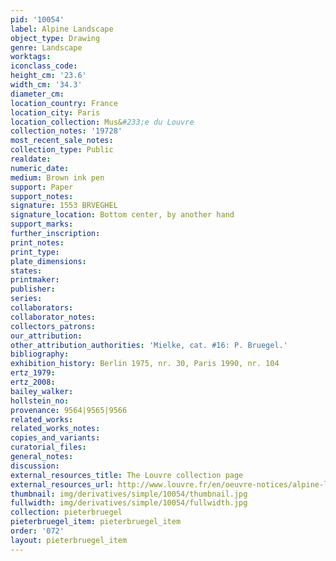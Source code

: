 ```yaml
---
pid: '10054'
label: Alpine Landscape
object_type: Drawing
genre: Landscape
worktags:
iconclass_code:
height_cm: '23.6'
width_cm: '34.3'
diameter_cm:
location_country: France
location_city: Paris
location_collection: Mus&#233;e du Louvre
collection_notes: '19728'
most_recent_sale_notes:
collection_type: Public
realdate:
numeric_date:
medium: Brown ink pen
support: Paper
support_notes:
signature: 1553 BRVEGHEL
signature_location: Bottom center, by another hand
support_marks:
further_inscription:
print_notes:
print_type:
plate_dimensions:
states:
printmaker:
publisher:
series:
collaborators:
collaborator_notes:
collectors_patrons:
our_attribution:
other_attribution_authorities: 'Mielke, cat. #16: P. Bruegel.'
bibliography:
exhibition_history: Berlin 1975, nr. 30, Paris 1990, nr. 104
ertz_1979:
ertz_2008:
bailey_walker:
hollstein_no:
provenance: 9564|9565|9566
related_works:
related_works_notes:
copies_and_variants:
curatorial_files:
general_notes:
discussion:
external_resources_title: The Louvre collection page
external_resources_url: http://www.louvre.fr/en/oeuvre-notices/alpine-landscape
thumbnail: img/derivatives/simple/10054/thumbnail.jpg
fullwidth: img/derivatives/simple/10054/fullwidth.jpg
collection: pieterbruegel
pieterbruegel_item: pieterbruegel_item
order: '072'
layout: pieterbruegel_item
---
```

